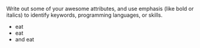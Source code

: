 Write out some of your awesome attributes, and use emphasis (like bold or italics) to identify keywords, programming languages, or skills. 

- eat
- eat
- and eat
